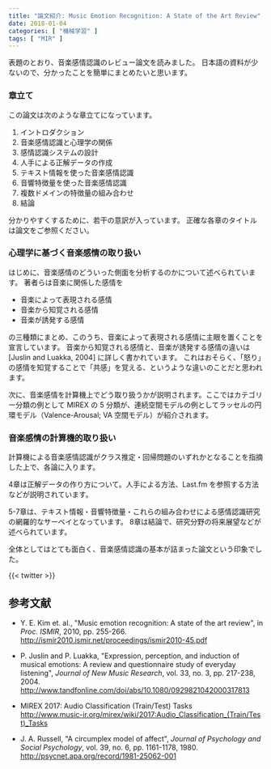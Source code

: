 ```yaml
---
title: "論文紹介: Music Emotion Recognition: A State of the Art Review"
date: 2018-01-04
categories: [ "機械学習" ]
tags: [ "MIR" ]
---
```


表題のとおり、音楽感情認識のレビュー論文を読みました。
日本語の資料が少ないので、分かったことを簡単にまとめたいと思います。

### 章立て

この論文は次のような章立てになっています。

1. イントロダクション
2. 音楽感情認識と心理学の関係
3. 感情認識システムの設計
4. 人手による正解データの作成
5. テキスト情報を使った音楽感情認識
6. 音響特徴量を使った音楽感情認識
7. 複数ドメインの特徴量の組み合わせ
8. 結論

分かりやすくするために、若干の意訳が入っています。
正確な各章のタイトルは論文をご参照ください。

### 心理学に基づく音楽感情の取り扱い

はじめに、音楽感情のどういった側面を分析するのかについて述べられています。
著者らは音楽に関係した感情を

- 音楽によって表現される感情
- 音楽から知覚される感情
- 音楽が誘発する感情

の三種類にまとめ、このうち、音楽によって表現される感情に主眼を置くことを宣言しています。
音楽から知覚される感情と、音楽が誘発する感情の違いは \[Juslin and Luakka, 2004\] に詳しく書かれています。
これはおそらく、「怒り」の感情を知覚することで「共感」を覚える、というような違いのことだと思われます。

次に、音楽感情を計算機上でどう取り扱うかが説明されます。ここではカテゴリー分類の例として MIREX の 5 分類が、連続空間モデルの例としてラッセルの円環モデル（Valence-Arousal; VA 空間モデル）が紹介されます。

### 音楽感情の計算機的取り扱い

計算機による音楽感情認識がクラス推定・回帰問題のいずれかとなることを指摘した上で、各論に入ります。

4章は正解データの作り方について。人手による方法、Last.fm を参照する方法などが説明されています。

5-7章は、テキスト情報・音響特徴量・これらの組み合わせによる感情認識研究の網羅的なサーベイとなっています。
8章は結論で、研究分野の将来展望などが述べられています。

全体としてはとても面白く、音楽感情認識の基本が詰まった論文という印象でした。

{{< twitter >}}

## 参考文献
- Y. E. Kim et. al., "Music emotion recognition: A state of the art review", in _Proc. ISMIR_, 2010, pp. 255-266.<br />
  <span style="word-break: break-all;">
  http://ismir2010.ismir.net/proceedings/ismir2010-45.pdf
  </span>

- P. Juslin and P. Luakka, "Expression, perception, and induction of musical emotions: A review and questionnaire study of everyday listening", _Journal of New Music Research_, vol. 33, no. 3, pp. 217-238, 2004.<br />
  <span style="word-break: break-all;">
  http://www.tandfonline.com/doi/abs/10.1080/0929821042000317813
  </span>

- MIREX 2017: Audio Classification (Train/Test) Tasks<br />
  <span style="word-break: break-all;">
  http://www.music-ir.org/mirex/wiki/2017:Audio_Classification_(Train/Test)_Tasks
  </span>

- J. A. Russell, "A circumplex model of affect", _Journal of Psychology and Social Psychology_, vol. 39, no. 6, pp. 1161-1178, 1980.<br />
  <span style="word-break: break-all;">
  http://psycnet.apa.org/record/1981-25062-001
  </span>
